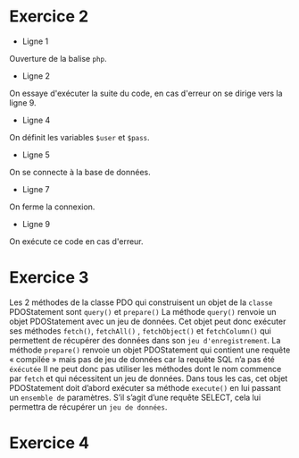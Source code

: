 # Exercice 2

- Ligne 1

Ouverture de la balise `php`.

- Ligne 2

On essaye d'exécuter la suite du code, en cas d'erreur on se dirige vers la ligne 9.

- Ligne 4

On définit les variables `$user` et `$pass`.

- Ligne 5

On se connecte à la base de données.

- Ligne 7

On ferme la connexion.

- Ligne 9

On exécute ce code en cas d'erreur.

# Exercice 3

Les 2 méthodes de la classe PDO qui construisent un objet de la `classe` PDOStatement sont `query()` et `prepare()`
La méthode `query()` renvoie un objet PDOStatement avec un jeu de données. Cet objet peut donc
exécuter ses méthodes `fetch()`, `fetchAll()` , `fetchObject()` et `fetchColumn()` qui permettent de récupérer des
données dans son `jeu d'enregistrement`.
La méthode `prepare()` renvoie un objet PDOStatement qui contient une requête « compilée » mais
pas de jeu de données car la requête SQL n’a pas été `éxécutée` Il ne peut donc pas utiliser les
méthodes dont le nom commence par `fetch` et qui nécessitent un jeu de données.
Dans tous les cas, cet objet PDOStatement doit d’abord exécuter sa méthode `execute()` en lui
passant un `ensemble de` paramètres.
S’il s’agit d’une requête SELECT, cela lui permettra de récupérer un `jeu de données`.

# Exercice 4

